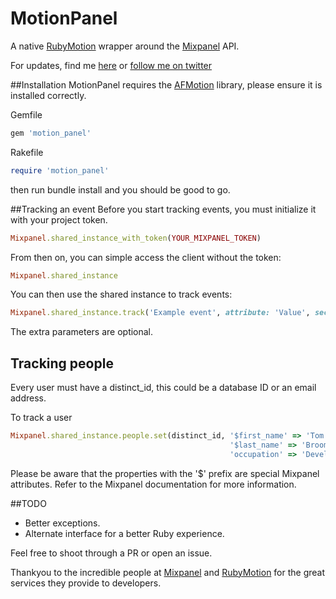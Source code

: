 # MotionPanel
A native [RubyMotion](http://www.rubymotion.com/) wrapper around the [Mixpanel](https://mixpanel.com/) API.

For updates, find me [here](http://www.tombroomfield.com) or [follow me on twitter](https://twitter.com/tom_broomfield)

##Installation
MotionPanel requires the [AFMotion](https://github.com/clayallsopp/afmotion) library, please ensure it is installed correctly.

Gemfile
```ruby
gem 'motion_panel'
```

Rakefile
``` ruby
require 'motion_panel'
```

then run bundle install and you should be good to go.


##Tracking an event
Before you start tracking events, you must initialize it with your project token.

```ruby
Mixpanel.shared_instance_with_token(YOUR_MIXPANEL_TOKEN)
```
From then on, you can simple access the client without the token:

```ruby
Mixpanel.shared_instance
```

You can then use the shared instance to track events:

```ruby
Mixpanel.shared_instance.track('Example event', attribute: 'Value', second_attribute: 'Second value')
```
The extra parameters are optional.

## Tracking people
Every user must have a distinct_id, this could be a database ID or an email address.

To track a user

```ruby
Mixpanel.shared_instance.people.set(distinct_id, '$first_name' => 'Tom',
                                                 '$last_name' => 'Broomfield',
                                                 'occupation' => 'Developer')

```
Please be aware that the properties with the '$' prefix are special Mixpanel attributes. Refer to the Mixpanel documentation for more information.

##TODO
- Better exceptions.
- Alternate interface for a better Ruby experience.

Feel free to shoot through a PR or open an issue.

Thankyou to the incredible people at [Mixpanel](https://mixpanel.com/) and [RubyMotion](http://www.rubymotion.com/) for the great services they provide to developers.
